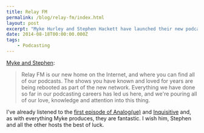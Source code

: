 ```yaml
---
title: Relay FM
permalink: /blog/relay-fm/index.html
layout: post
excerpt: "Myke Hurley and Stephen Hackett have launched their new podcast network, Relay FM"
date: 2014-08-18T00:00:00.000Z
tags:
    - Podcasting
---
```


[Myke and Stephen](http://relay.fm):

>Relay FM is our new home on the Internet, and where you can find all of our podcasts. The shows you have known and loved for years are being rebooted as part of the new network. Everything we have done so far in our podcasting careers has led us here, and we're pouring all of our love, knowledge and attention into this thing.

I've already listened to the [first episode of Analog(ue)](http://relay.fm/analogue/1) and [Inquisitive](http://relay.fm/inquisitive/1) and, as with everything Myke produces, they are fantastic. I wish him, Stephen and all the other hosts the best of luck.